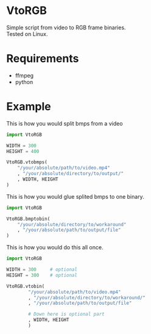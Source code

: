 # VtoRGB
Simple script from video to RGB frame binaries.  
Tested on Linux.

# Requirements
- ffmpeg
- python

# Example
This is how you would split bmps from a video
```py
import VtoRGB

WIDTH = 300
HEIGHT = 400

VtoRGB.vtobmps(
    "/your/absolute/path/to/video.mp4"
    , "/your/absolute/directory/to/output/"
    , WIDTH, HEIGHT
)
```


This is how you would glue splited bmps to one binary.
```py
import VtoRGB

VtoRGB.bmptobin(
    "/your/absolute/directory/to/workaround"
    , "/your/absolute/path/to/output/file"
)
```


This is how you would do this all once.
```py
import VtoRGB

WIDTH = 300     # optional
HEIGHT = 300    # optional

VtoRGB.vtobin(
        "/your/absolute/path/to/video.mp4"          
        , "/your/absolute/directory/to/workaround/"  
        , "/your/absolute/path/to/output/file"      

        # Down here is optional part
        , WIDTH, HEIGHT
        )
```
